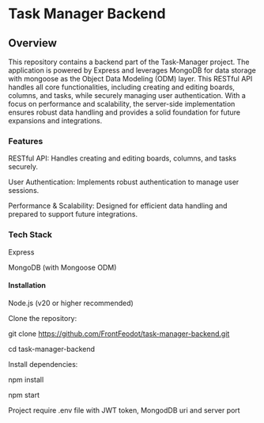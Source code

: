 # Task Manager Backend

## Overview

This repository contains a backend part of the Task-Manager project. The application is powered by Express and leverages MongoDB for data storage with mongoose as the Object Data Modeling (ODM) layer. This RESTful API handles all core functionalities, including creating and editing boards, columns, and tasks, while securely managing user authentication. With a focus on performance and scalability, the server-side implementation ensures robust data handling and provides a solid foundation for future expansions and integrations.

### Features

RESTful API: Handles creating and editing boards, columns, and tasks securely.

User Authentication: Implements robust authentication to manage user sessions.

Performance & Scalability: Designed for efficient data handling and prepared to support future integrations.


### Tech Stack

Express

MongoDB (with Mongoose ODM)

#### Installation

Node.js (v20 or higher recommended)

Clone the repository:

git clone https://github.com/FrontFeodot/task-manager-backend.git

cd task-manager-backend

Install dependencies:

npm install

npm start

Project require .env file with JWT token, MongodDB uri and server port